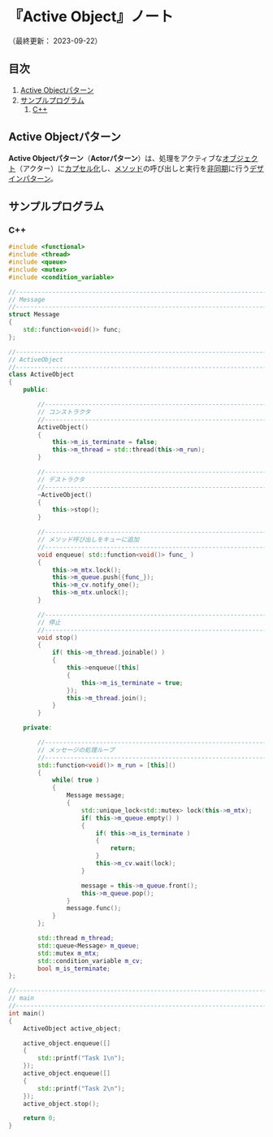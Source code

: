 # 『Active Object』ノート

（最終更新： 2023-09-22）


## 目次

1. [Active Objectパターン](#active-objectパターン)
1. [サンプルプログラム](#サンプルプログラム)
	1. [C++](#c)


## Active Objectパターン

**Active Objectパターン**（**Actorパターン**）は、処理をアクティブな[オブジェクト](../../../../../programming/_/chapters/object_oriented.md#オブジェクト)（アクター）に[カプセル化](../../../../../programming/_/chapters/object_oriented.md#カプセル化)し、[メソッド](../../../../../programming/_/chapters/object_oriented.md#メソッド)の呼び出しと実行を[非同期](../../../../../programming/parallel_programming/_/chapters/asynchronous_processing.md#非同期処理)に行う[デザインパターン](../../../_/chapters/design_pattern.md#デザインパターン)。


## サンプルプログラム

### C++

```cpp
#include <functional>
#include <thread>
#include <queue>
#include <mutex>
#include <condition_variable>

//------------------------------------------------------------------------------
// Message
//------------------------------------------------------------------------------
struct Message
{
    std::function<void()> func;
};

//------------------------------------------------------------------------------
// ActiveObject
//------------------------------------------------------------------------------
class ActiveObject
{
    public:

        //----------------------------------------------------------------------
        // コンストラクタ
        //----------------------------------------------------------------------
        ActiveObject()
        {
            this->m_is_terminate = false;
            this->m_thread = std::thread(this->m_run);
        }

        //----------------------------------------------------------------------
        // デストラクタ
        //----------------------------------------------------------------------
        ~ActiveObject()
        {
            this->stop();
        }

        //----------------------------------------------------------------------
        // メソッド呼び出しをキューに追加
        //----------------------------------------------------------------------
        void enqueue( std::function<void()> func_ )
        {
            this->m_mtx.lock();
            this->m_queue.push({func_});
            this->m_cv.notify_one();
            this->m_mtx.unlock();
        }

        //----------------------------------------------------------------------
        // 停止
        //----------------------------------------------------------------------
        void stop()
        {
            if( this->m_thread.joinable() )
            {
                this->enqueue([this]
                {
                    this->m_is_terminate = true;
                });
                this->m_thread.join();
            }
        }

    private:

        //----------------------------------------------------------------------
        // メッセージの処理ループ
        //----------------------------------------------------------------------
        std::function<void()> m_run = [this]()
        {
            while( true )
            {
                Message message;
                {
                    std::unique_lock<std::mutex> lock(this->m_mtx);
                    if( this->m_queue.empty() )
                    {
                        if( this->m_is_terminate )
                        {
                            return;
                        }
                        this->m_cv.wait(lock);
                    }

                    message = this->m_queue.front();
                    this->m_queue.pop();
                }
                message.func();
            }
        };

        std::thread m_thread;
        std::queue<Message> m_queue;
        std::mutex m_mtx;
        std::condition_variable m_cv;
        bool m_is_terminate;
};

//------------------------------------------------------------------------------
// main
//------------------------------------------------------------------------------
int main()
{
    ActiveObject active_object;

    active_object.enqueue([]
    {
        std::printf("Task 1\n");
    });
    active_object.enqueue([]
    {
        std::printf("Task 2\n");
    });
    active_object.stop();

    return 0;
}
```
